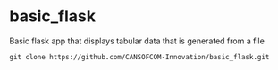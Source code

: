 # basic_flask
Basic flask app that displays tabular data that is generated from a file

```
git clone https://github.com/CANSOFCOM-Innovation/basic_flask.git
```
